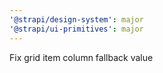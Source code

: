```yaml
---
'@strapi/design-system': major
'@strapi/ui-primitives': major
---
```


Fix grid item column fallback value
